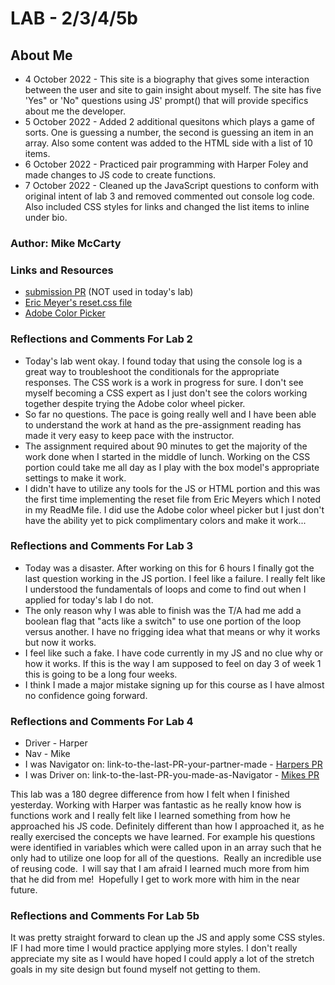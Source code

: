 # LAB - 2/3/4/5b

## About Me

* 4 October 2022 - This site is a biography that gives some interaction between the user and site to gain insight about myself. The site has five 'Yes" or 'No" questions using JS' prompt() that will provide specifics about me the developer.
* 5 October 2022 - Added 2 additional quesitons which plays a game of sorts. One is guessing a number, the second is guessing an item in an array. Also some content was added to the HTML side with a list of 10 items.
* 6 October 2022 - Practiced pair programming with Harper Foley and made changes to JS code to create functions.
* 7 October 2022 - Cleaned up the JavaScript questions to conform with original intent of lab 3 and removed commented out console log code. Also included CSS styles for links and changed the list items to inline under bio.

### Author: Mike McCarty

### Links and Resources

* [submission PR](http://xyz.com) (NOT used in today's lab)
* [Eric Meyer's reset.css file](https://meyerweb.com/eric/tools/css/reset/)
* [Adobe Color Picker](https://color.adobe.com/create/color-wheel)

### Reflections and Comments For Lab 2

* Today's lab went okay. I found today that using the console log is a great way to troubleshoot the conditionals for the appropriate responses. The CSS work is a work in progress for sure.  I don't see myself becoming a CSS expert as I just don't see the colors working together despite trying the Adobe color wheel picker.
* So far no questions. The pace is going really well and I have been able to understand the work at hand as the pre-assignment reading has made it very easy to keep pace with the instructor.
* The assignment required about 90 minutes to get the majority of the work done when I started in the middle of lunch. Working on the CSS portion could take me all day as I play with the box model's appropriate settings to make it work.
* I didn't have to utilize any tools for the JS or HTML portion and this was the first time implementing the reset file from Eric Meyers which I noted in my ReadMe file. I did use the Adobe color wheel picker but I just don't have the ability yet to pick complimentary colors and make it work...

### Reflections and Comments For Lab 3

* Today was a disaster. After working on this for 6 hours I finally got the last question working in the JS portion. I feel like a failure. I really felt like I understood the fundamentals of loops and come to find out when I applied for today's lab I do not.
* The only reason why I was able to finish was the T/A had me add a boolean flag that "acts like a switch" to use one portion of the loop versus another. I have no frigging idea what that means or why it works but now it works.
* I feel like such a fake. I have code currently in my JS and no clue why or how it works.  If this is the way I am supposed to feel on day 3 of week 1 this is going to be a long four weeks.
* I think I made a major mistake signing up for this course as I have almost no confidence going forward.

### Reflections and Comments For Lab 4

* Driver - Harper
* Nav - Mike
* I was Navigator on: link-to-the-last-PR-your-partner-made - [Harpers PR](https://github.com/mikemac1/about-me/pull/1)
* I was Driver on: link-to-the-last-PR-you-made-as-Navigator - [Mikes PR](https://github.com/hfoley2013/codefellows-201-about-me/pull/2)

This lab was a 180 degree difference from how I felt when I finished yesterday. Working with Harper was fantastic as he really know how is functions work and I really felt like I learned something from how he approached his JS code. Definitely different than how I approached it, as he really exercised the concepts we have learned. For example his questions were identified in variables which were called upon in an array such that he only had to utilize one loop for all of the questions.  Really an incredible use of reusing code.  I will say that I am afraid I learned much more from him that he did from me!  Hopefully I get to work more with him in the near future.

### Reflections and Comments For Lab 5b

It was pretty straight forward to clean up the JS and apply some CSS styles. IF I had more time I would practice applying more styles. I don't really appreciate my site as I would have hoped I could apply a lot of the stretch goals in my site design but found myself not getting to them.
